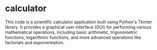 # calculator
This code is a scientific calculator application built using Python's Tkinter library. It provides a graphical user interface (GUI) for performing various mathematical operations, including basic arithmetic, trigonometric functions, logarithmic functions, and more advanced operations like factorials and exponentiation.

